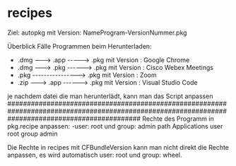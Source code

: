 # recipes

Ziel: autopkg mit Version: NameProgram-VersionNummer.pkg

Überblick Fälle Programmen beim Herunterladen:
 
- .dmg ---> .app  -----> .pkg mit Version : Google Chrome
- .dmg ---> .pkg ------> .pkg mit Version : Cisco Webex Meetings
- .pkg ----------------> .pkg mit Version : Zoom
- .zip ---> .app ------> .pkg mit Version : Visual Studio Code

je nachdem datei die man herunterlädt, kann man das Script anpassen
##################################################################################################################################################
Rechte des Programm in pkg.recipe anpassen: 
-user: root und group: admin
<array>
   <dict>
      <key>path</key>
      <string>Applications</string>
      <key>user</key>
      <string>root</string>
      <key>group</key>
      <string>admin</string>
   </dict>
</array>

Die Rechte in recipes mit CFBundleVersion kann man nicht direkt die Rechte anpassen, es wird automatisch user: root und group: wheel. 
